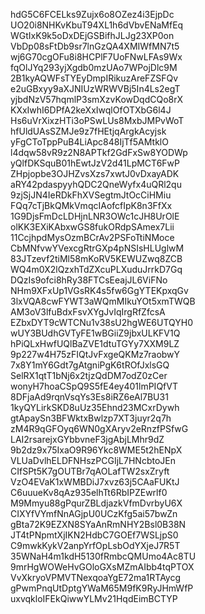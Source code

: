 hdG5C6FCELks9Zujx6o8OZez4i3EjpDc
UO20i8NHKvKbuT94XL1h6dVbvENaMfEq
WGtIxK9k5oDxDEjGSBifhJLJg23XP0on
VbDp08sFtDb9sr7lnGzQA4XMIWfMN7t5
wj6G70cgOFu8i8HCPlF7UoFNwLFAs9Wx
fqOlJYq293yjXgdb0mzUAo7WPojDlc9M
2B1kyAQWFsTYEyDmpIRikuzAreFZSFQv
e2uGBxyy9aXJNIUzWRWVBj5In4Ls2egT
yjbdNzV57hqmlP3smXzvKowDqdCQo8rX
KXxIwhI6DPfA2keXxIwqlOfOTXbG6l4J
Hs6uVrXixzHTi3oPSwLUs8MxbJMPvWoT
hfUldUAsSZMJe9z7fHEtjqArgkAcyjsk
yFgCToTppPuB4LiApc848IjTf5AMtklO
l4dqw58vR9z2N8APTkf2GdFxSw8YODWp
yQlfDKSquB01hEwtJzV2d41LpMCT6FwP
ZHpjopbe3OJHZvsXzs7xwtJ0vDxayADK
aRY42pdaspyyhQDC2QneWyfx4uQRl2qu
9zjSjJN4IeRDkFhXVSegtmJtOcCiHMiu
FQq7cTjBkQMkVmqcIAofcfIpK8n3FfXx
1G9DjsFmDcLDHjnLNR3OWc1cJH8UrOlE
olKK3EXiKAbxwGS8fukORdpSAmex7Lii
11CcjhpdMysOzmBCrAv2PSFoTtiNMoce
CbMNfvwYVexcgRtrGXp4pNSIsHLUglwM
83JTzevf2tiMl58mKoRV5KEWUZwq8ZCB
WQ4m0X2lQzxhTdZXcuPLXuduJrrkD7Gq
DQzIs9ofci8hRy38FTCsEeajJL6ViFNo
NHm9XFxUp1VGsRK4s5fw6GgYTEKpxqGv
3lxVQA8cwFYWT3aWQmMIkuYOt5xmTWQB
AM3oV3lfuBdxFsvXYgJvIqIrgRfZfcsA
EZbxDYT9cWTCNu1v38sU2hgWE6UTQYH0
wUY3BUdhGVTyFE1wBGiiZ9jbxULKFV1Q
hPiQLxHwfUQlBaZVE1dtuTGYy7XXM9LZ
9p227w4H75zFIQtJvFxgeQKMz7raobwY
7x8Y1mY6Gdt7gAtgniPgK6tROfJxlsGQ
SelRX1qtT1bNj6x2tjzQdDM7odZ0zCer
wonyH7hoaCSpQ9S5fE4ey401lmPIQfVT
8DFjaAd9rqnVsqYs3Es8iRZ6eAl7BU31
1kyQYLirkSKD8uUz35Ehnd23MCxrDywh
gtApaySn3BFWktxBwlzp7XT3juyr2q7h
zM4R9qGFOyq6WN0gXAryv2eRnzfPSfwG
LAI2rsarejxGYbbvneF3jgAbjLMhr9dZ
9b2dz9x75IxaO9R96Ykc8WME5t2hENpX
VLUaDvlhELDFNHszPCGIjL7HNcbtoJEn
CIfSPt5K7gOUTBr7qAOLafTW2sxZryft
VzO4EVaK1xWMBDiJ7xvz63j5CAaFUKtJ
C6uuueKv8qAz935elhTt6RbIPZEwrlf0
M9Mmyu88gPqurZBLdjazkVfmDvrbyU6X
CIXYfVYmfNnAGjpU0UCzKfg5ai57bwZn
gBta72K9EZXN8SYaAnRmNHY2Bsl0B38N
JT4tPNpmtXjIKN2HdbC7GOEf7WSLjpS0
C9mwkKykV2anpYrfOpLsbOdYXjeJ7R5T
35WNaH4m1kdH5130fRmbcQMUmo4Ac8TU
9mrHgWOWeHvGOloGXsMZmAIbb4tqPTOX
VvXkryoVPMVTNexqoaYgE72ma1RTAycg
gPwmPnqUtDptgYWaM65M9fK9RyJHmWfP
uxvqkloIFEkQiwwYLMv21HqdEimBCTYP
